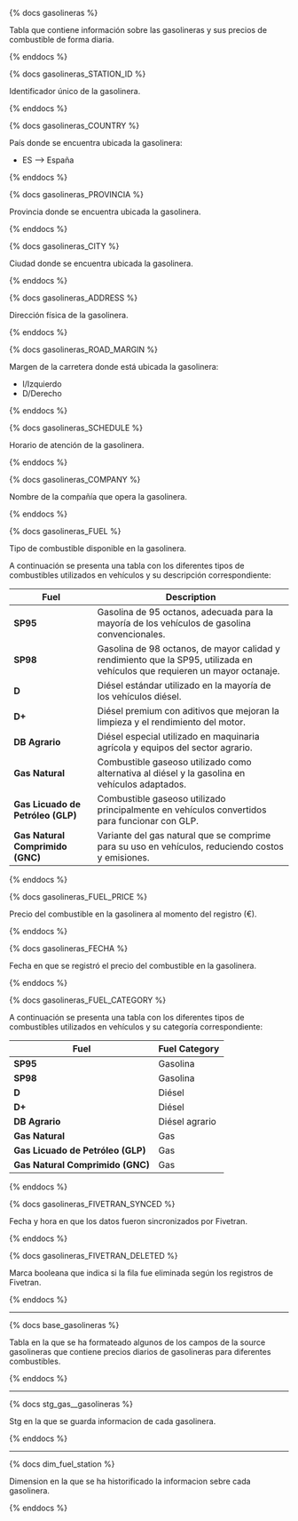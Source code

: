 {% docs gasolineras %}

Tabla que contiene información sobre las gasolineras y sus precios de combustible
de forma diaria.

{% enddocs %}

{% docs gasolineras_STATION_ID %}

Identificador único de la gasolinera.

{% enddocs %}

{% docs gasolineras_COUNTRY %}

País donde se encuentra ubicada la gasolinera:
- ES --> España

{% enddocs %}

{% docs gasolineras_PROVINCIA %}

Provincia donde se encuentra ubicada la gasolinera.

{% enddocs %}

{% docs gasolineras_CITY %}

Ciudad donde se encuentra ubicada la gasolinera.

{% enddocs %}

{% docs gasolineras_ADDRESS %}

Dirección física de la gasolinera.

{% enddocs %}

{% docs gasolineras_ROAD_MARGIN %}

Margen de la carretera donde está ubicada la gasolinera:
- I/Izquierdo
- D/Derecho

{% enddocs %}

{% docs gasolineras_SCHEDULE %}

Horario de atención de la gasolinera.

{% enddocs %}

{% docs gasolineras_COMPANY %}

Nombre de la compañía que opera la gasolinera.

{% enddocs %}

{% docs gasolineras_FUEL %}

Tipo de combustible disponible en la gasolinera.

A continuación se presenta una tabla con los diferentes tipos de combustibles utilizados en vehículos y su descripción correspondiente:

| Fuel                           | Description                                                                 |
|--------------------------------|-----------------------------------------------------------------------------|
| **SP95**                       | Gasolina de 95 octanos, adecuada para la mayoría de los vehículos de gasolina convencionales. |
| **SP98**                       | Gasolina de 98 octanos, de mayor calidad y rendimiento que la SP95, utilizada en vehículos que requieren un mayor octanaje. |
| **D**                          | Diésel estándar utilizado en la mayoría de los vehículos diésel.             |
| **D+**                         | Diésel premium con aditivos que mejoran la limpieza y el rendimiento del motor. |
| **DB Agrario**                 | Diésel especial utilizado en maquinaria agrícola y equipos del sector agrario. |
| **Gas Natural**                | Combustible gaseoso utilizado como alternativa al diésel y la gasolina en vehículos adaptados. |
| **Gas Licuado de Petróleo (GLP)** | Combustible gaseoso utilizado principalmente en vehículos convertidos para funcionar con GLP. |
| **Gas Natural Comprimido (GNC)** | Variante del gas natural que se comprime para su uso en vehículos, reduciendo costos y emisiones. |


{% enddocs %}

{% docs gasolineras_FUEL_PRICE %}

Precio del combustible en la gasolinera al momento del registro (€).

{% enddocs %}

{% docs gasolineras_FECHA %}

Fecha en que se registró el precio del combustible en la gasolinera.

{% enddocs %}

{% docs gasolineras_FUEL_CATEGORY %}

A continuación se presenta una tabla con los diferentes tipos de combustibles utilizados en vehículos y su categoría correspondiente:

| Fuel                           | Fuel Category  |
|--------------------------------|----------------|
| **SP95**                       | Gasolina       |
| **SP98**                       | Gasolina       |
| **D**                          | Diésel         |
| **D+**                         | Diésel         |
| **DB Agrario**                 | Diésel agrario |
| **Gas Natural**                | Gas            |
| **Gas Licuado de Petróleo (GLP)** | Gas        |
| **Gas Natural Comprimido (GNC)** | Gas         |

{% enddocs %}

{% docs gasolineras_FIVETRAN_SYNCED %}

Fecha y hora en que los datos fueron sincronizados por Fivetran.

{% enddocs %}

{% docs gasolineras_FIVETRAN_DELETED %}

Marca booleana que indica si la fila fue eliminada según los registros de Fivetran.

{% enddocs %}

----------------------------------------------------------

{% docs base_gasolineras %}

Tabla en la que se ha formateado algunos de los campos de la source gasolineras
que contiene precios diarios de gasolineras para diferentes combustibles.

{% enddocs %}

----------------------------------------------------------

{% docs stg_gas__gasolineras %}

Stg en la que se guarda informacion de cada gasolinera.

{% enddocs %}

----------------------------------------------------------

{% docs dim_fuel_station %}

Dimension en la que se ha historificado la informacion sebre cada gasolinera.

{% enddocs %}

